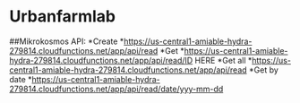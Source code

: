 # Urbanfarmlab
##Mikrokosmos API:
*Create
  *https://us-central1-amiable-hydra-279814.cloudfunctions.net/app/api/read
*Get
  *https://us-central1-amiable-hydra-279814.cloudfunctions.net/app/api/read/ID HERE
*Get all
  *https://us-central1-amiable-hydra-279814.cloudfunctions.net/app/api/read
*Get by date
  *https://us-central1-amiable-hydra-279814.cloudfunctions.net/app/api/read/date/yyy-mm-dd
